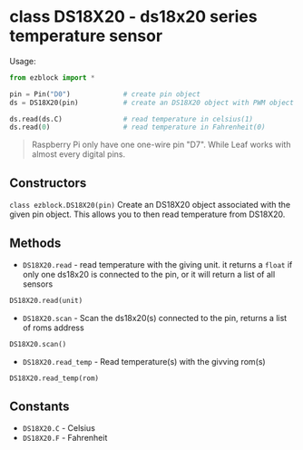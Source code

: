 # class DS18X20 - ds18x20 series temperature sensor

Usage:
```python
from ezblock import *

pin = Pin("D0")             # create pin object
ds = DS18X20(pin)           # create an DS18X20 object with PWM object

ds.read(ds.C)               # read temperature in celsius(1)
ds.read(0)                  # read temperature in Fahrenheit(0)
```
>Raspberry Pi only have one one-wire pin "D7". While Leaf works with almost every digital pins.

## Constructors
```class ezblock.DS18X20(pin)```
Create an DS18X20 object associated with the given pin object. This allows you to then read temperature from DS18X20.

## Methods
- `DS18X20.read` - read temperature with the giving unit. it returns a `float` if only one ds18x20 is connected to the pin, or it will return a list of all sensors
```python
DS18X20.read(unit)
```
- `DS18X20.scan` - Scan the ds18x20(s) connected to the pin, returns a list of roms address
```python
DS18X20.scan()
```
- `DS18X20.read_temp` - Read temperature(s) with the givving rom(s)
```python
DS18X20.read_temp(rom)
```

## Constants

- `DS18X20.C` - Celsius
- `DS18X20.F` - Fahrenheit
